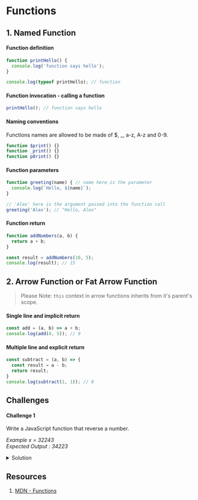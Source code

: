 # Functions 

## 1. Named Function

#### Function definition 

```javascript 
function printHello() {
  console.log('function says hello');
}

console.log(typeof printHello); // function
```

#### Function invocation - calling a function 

```javascript 
printHello(); // function says hello
```

#### Naming conventions  

Functions names are allowed to be made of $, _, a-z, A-z and 0-9. 

```javascript 
function $print() {}
function _print() {}
function p8rint() {}
```

#### Function parameters  

```javascript 
function greeting(name) { // name here is the parameter
  console.log(`Hello, ${name}`); 
}

// 'Alex' here is the argument passed into the function call
greeting('Alex'); // "Hello, Alex" 
```

#### Function return 

```javascript 
function addNumbers(a, b) {
  return a + b; 
}

const result = addNumbers(10, 5); 
console.log(result); // 15
```

## 2. Arrow Function or Fat Arrow Function 

> Please Note: `this` context in arrow functions inherits from it's parent's scope.

#### Single line and implicit return 

```javascript 
const add = (a, b) => a + b; 
console.log(add(4, 5)); // 9  
```


#### Multiple line and explicit return 

```javascript 
const subtract = (a, b) => {
  const result = a - b; 
  return result; 
}
console.log(subtract(1, 1)); // 0 
```

## Challenges 

#### Challenge 1 

Write a JavaScript function that reverse a number.

_Example x = 32243_  
_Expected Output : 34223_   

<details> 
  <summary>Solution</summary> 
  
```javascript 
function reverseNumber(number) {
  const str = number.toString();
  let strReverse = '';
  for (const char of str) {
    strReverse = char + strReverse; 
  } 
  return parseInt(strReverse);
}

console.log(reverseNumber(32243)); // 34223
```
  
</details> 

## Resources 

1. [MDN - Functions](https://developer.mozilla.org/en-US/docs/Web/JavaScript/Guide/Functions)
